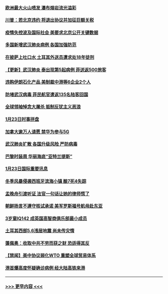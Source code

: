 #### [欧洲最大火山喷发 瀑布熔岩流光溢彩](../pages/prog202/a102760310.md?t=01250855) 
#### [川普：若北京违约 将退出协议并加征巨额关税](../pages/prog202/a102760250.md?t=01250855) 
#### [疫情失控波及国际社会 美要求北京公开关键数据](../pages/prog202/a102760245.md?t=01250855) 
#### [多国新增武汉肺炎病例 各国加强防范](../pages/prog202/a102760214.md?t=01250855) 
#### [在披萨上吐口水 土耳其外送员遭求处18年徒刑](../pages/prog202/a102759979.md?t=01250855) 
#### [【更新】武汉肺炎 泰出现第5起病例 菲送返500旅客](../pages/prog202/a102758911.md?t=01250855) 
#### [违购伊朗石化产品 美制裁中港等6企业2个人](../pages/prog202/a102759952.md?t=01250855) 
#### [防堵武汉病毒 菲民航官遣返135名陆客回国](../pages/prog202/a102759946.md?t=01250855) 
#### [全球领袖悼念大屠杀 抵制反犹主义恶浪](../pages/prog202/a102759678.md?t=01250855) 
#### [1月23日时事拼盘](../pages/prog202/a102759599.md?t=01250855) 
#### [加拿大逾万人请愿 禁华为参与5G](../pages/prog202/a102759553.md?t=01250855) 
#### [武汉肺炎扩散 各国升级风险 严防病毒](../pages/prog202/a102759400.md?t=01250855) 
#### [巴黎时装周 华丽海底“亚特兰提斯”](../pages/prog202/a102759217.md?t=01250855) 
#### [1月23日国际重要讯息](../pages/prog202/a102759199.md?t=01250855) 
#### [冬季风暴侵袭西班牙滨海小镇 酿7死4失踪](../pages/prog202/a102759119.md?t=01250855) 
#### [孟晚舟引渡听证 法官一句话让她的律师慌了](../pages/prog202/a102759060.md?t=01250855) 
#### [朝鲜扬言不遵守核试承诺 美军罗斯福号航母赴东亚](../pages/prog202/a102759001.md?t=01250855) 
#### [3岁童IQ142 成英国高智商俱乐部最小成员](../pages/prog202/a102758990.md?t=01250855) 
#### [土耳其西部5.6浅层地震 尚未传灾情](../pages/prog202/a102758903.md?t=01250855) 
#### [蓬佩奥：收取中共不劳而获之财 恐适得其反](../pages/prog202/a102758889.md?t=01250855) 
#### [【禁闻】美中协议弱化WTO 重塑全球贸易体系](../pages/prog202/a102758790.md?t=01250855) 
#### [港首爆高度怀疑确诊病例 经大陆高铁来港](../pages/prog202/a102758613.md?t=01250855) 

----
#### [ >>> 更早内容 <<< ](../indexes/prog202-earlier.md)

